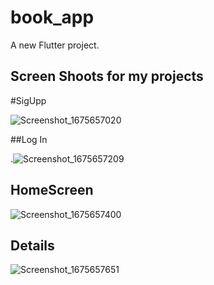 # book_app

A new Flutter project.

## Screen Shoots for my projects

#SigUpp

![Screenshot_1675657020](https://user-images.githubusercontent.com/82392272/216885040-9089d5e5-8c50-4fb5-b2db-2b681841e213.png)

##Log In

.![Screenshot_1675657209](https://user-images.githubusercontent.com/82392272/216885143-d030f5ac-2298-4ffb-9721-29a5ed4e54cd.png)

## HomeScreen
![Screenshot_1675657400](https://user-images.githubusercontent.com/82392272/216885178-d2a9f41a-a866-4333-837f-7256754edc51.png)

## Details

![Screenshot_1675657651](https://user-images.githubusercontent.com/82392272/216885207-d6001504-7ae5-47de-9917-1354e8c17cb0.png)
